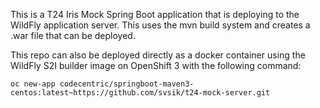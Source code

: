 This is a T24 Iris Mock Spring Boot application that is deploying to the WildFly application server.  This uses the mvn build system and creates a .war file that can be deployed. 

This repo can also be deployed directly as a docker container using the WildFly S2I builder image on OpenShift 3 with the following command:

	oc new-app codecentric/springboot-maven3-centos:latest~https://github.com/svsik/t24-mock-server.git